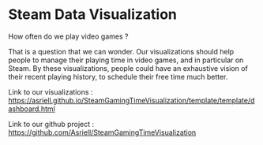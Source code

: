 # Steam Data Visualization 

How often do we play video games ?

That is a question that we can wonder. Our visualizations should help people to manage their playing time in video games, and in particular on Steam. By these visualizations, people could have an exhaustive vision of their recent playing history, to schedule their free time much better.

Link to our visualizations : https://asriell.github.io/SteamGamingTimeVisualization/template/template/dashboard.html

Link to our github project : https://github.com/Asriell/SteamGamingTimeVisualization

